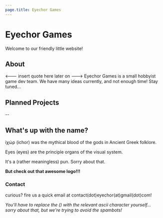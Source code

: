 ```yaml
---
page.title: Eyechor Games
---
```

# Eyechor Games
Welcome to our friendly little website!
## About
<--- insert quote here later on --->
Eyechor Games is a small hobbyist game dev team. We have many ideas currently, and not enough time! Stay tuned...

## Planned Projects
--

## What's up with the name?
ἰχώρ (ichor) was the mythical blood of the gods in Ancient Greek folklore.

Eyes (eyes) are the principle organs of the visual system.


It's a (rather meaningless) pun. Sorry about that.

**But check out that awesome logo!!!**

### Contact
curious? fire us a quick email at contact(dot)eyechor(at)gmail(dot)com! 

*You'll have to replace the () with the relevant ascii character yourself... sorry about that, but we're trying to avoid the spambots!*
